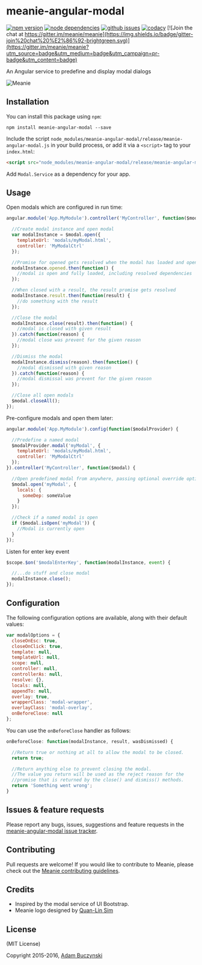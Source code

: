 # meanie-angular-modal

[![npm version](https://img.shields.io/npm/v/meanie-angular-modal.svg)](https://www.npmjs.com/package/meanie-angular-modal)
[![node dependencies](https://david-dm.org/meanie/angular-modal.svg)](https://david-dm.org/meanie/angular-modal)
[![github issues](https://img.shields.io/github/issues/meanie/angular-modal.svg)](https://github.com/meanie/angular-modal/issues)
[![codacy](https://img.shields.io/codacy/51a759324f3f4fd69de66047696bc18b.svg)](https://www.codacy.com/app/meanie/angular-modal)
[![Join the chat at https://gitter.im/meanie/meanie](https://img.shields.io/badge/gitter-join%20chat%20%E2%86%92-brightgreen.svg)](https://gitter.im/meanie/meanie?utm_source=badge&utm_medium=badge&utm_campaign=pr-badge&utm_content=badge)

An Angular service to predefine and display modal dialogs

![Meanie](https://raw.githubusercontent.com/meanie/meanie/master/meanie-logo-full.png)

## Installation

You can install this package using `npm`:

```shell
npm install meanie-angular-modal --save
```

Include the script `node_modules/meanie-angular-modal/release/meanie-angular-modal.js` in your build process, or add it via a `<script>` tag to your `index.html`:

```html
<script src="node_modules/meanie-angular-modal/release/meanie-angular-modal.js"></script>
```

Add `Modal.Service` as a dependency for your app.

## Usage

Open modals which are configured in run time:

```js
angular.module('App.MyModule').controller('MyController', function($modal) {

  //Create modal instance and open modal
  var modalInstance = $modal.open({
    templateUrl: 'modals/myModal.html',
    controller: 'MyModalCtrl'
  });

  //Promise for opened gets resolved when the modal has loaded and opened successfully
  modalInstance.opened.then(function() {
    //modal is open and fully loaded, including resolved dependencies
  });

  //When closed with a result, the result promise gets resolved
  modalInstance.result.then(function(result) {
    //do something with the result
  });

  //Close the modal
  modalInstance.close(result).then(function() {
    //modal is closed with given result
  }).catch(function(reason) {
    //modal close was prevent for the given reason
  });

  //Dismiss the modal
  modalInstance.dismiss(reason).then(function() {
    //modal dismissed with given reason
  }).catch(function(reason) {
    //modal dismissal was prevent for the given reason
  });

  //Close all open modals
  $modal.closeAll();
});
```

Pre-configure modals and open them later:

```js
angular.module('App.MyModule').config(function($modalProvider) {

  //Predefine a named modal
  $modalProvider.modal('myModal', {
    templateUrl: 'modals/myModal.html',
    controller: 'MyModalCtrl'
  });
}).controller('MyController', function($modal) {

  //Open predefined modal from anywhere, passing optional override options
  $modal.open('myModal', {
    locals: {
      someDep: someValue
    }
  });

  //Check if a named modal is open
  if ($modal.isOpen('myModal')) {
    //Modal is currently open
  }
});
```

Listen for enter key event

```js
$scope.$on('$modalEnterKey', function(modalInstance, event) {

  //...do stuff and close modal
  modalInstance.close();
});
```

## Configuration

The following configuration options are available, along with their default values:

```js
var modalOptions = {
  closeOnEsc: true,
  closeOnClick: true,
  template: null,
  templateUrl: null,
  scope: null,
  controller: null,
  controllerAs: null,
  resolve: {},
  locals: null,
  appendTo: null,
  overlay: true,
  wrapperClass: 'modal-wrapper',
  overlayClass: 'modal-overlay',
  onBeforeClose: null
};
```

You can use the `onBeforeClose` handler as follows:

```js
onBeforeClose: function(modalInstance, result, wasDismissed) {

  //Return true or nothing at all to allow the modal to be closed.
  return true;

  //Return anything else to prevent closing the modal.
  //The value you return will be used as the reject reason for the
  //promise that is returned by the close() and dismiss() methods.
  return 'Something went wrong';
}
```

## Issues & feature requests

Please report any bugs, issues, suggestions and feature requests in the [meanie-angular-modal issue tracker](https://github.com/meanie/angular-modal/issues).

## Contributing

Pull requests are welcome! If you would like to contribute to Meanie, please check out the [Meanie contributing guidelines](https://github.com/meanie/meanie/blob/master/CONTRIBUTING.md).

## Credits

* Inspired by the modal service of UI Bootstrap.
* Meanie logo designed by [Quan-Lin Sim](mailto:quan.lin.sim+meanie@gmail.com)

## License

(MIT License)

Copyright 2015-2016, [Adam Buczynski](http://adambuczynski.com)
